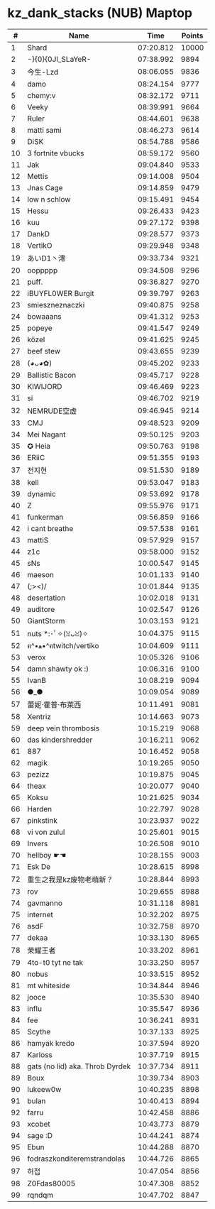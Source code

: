 # kz_dank_stacks (NUB) Maptop

|  # | Name | Time | Points |
|-------------- | -------------- | -------------- | -------------- | 
| 1 | Shard | 07:20.812 | 10000 | 
| 2 | -}{0}{0JI_SLaYeR- | 07:38.992 | 9894 | 
| 3 | 今生-Lzd | 08:06.055 | 9836 | 
| 4 | damo | 08:24.154 | 9777 | 
| 5 | chemy:v | 08:32.172 | 9711 | 
| 6 | Veeky | 08:39.991 | 9664 | 
| 7 | Ruler | 08:44.601 | 9638 | 
| 8 | matti sami | 08:46.273 | 9614 | 
| 9 | DiSK | 08:54.788 | 9586 | 
| 10 | 3 fortnite vbucks | 08:59.172 | 9560 | 
| 11 | Jak | 09:04.840 | 9533 | 
| 12 | Mettis | 09:14.008 | 9504 | 
| 13 | Jnas Cage | 09:14.859 | 9479 | 
| 14 | low n schlow | 09:15.491 | 9454 | 
| 15 | Hessu | 09:26.433 | 9423 | 
| 16 | kuu | 09:27.172 | 9398 | 
| 17 | DankD | 09:28.577 | 9373 | 
| 18 | VertikO | 09:29.948 | 9348 | 
| 19 | あいD1丶澪 | 09:33.734 | 9321 | 
| 20 | ooppppp | 09:34.508 | 9296 | 
| 21 | puff. | 09:36.827 | 9270 | 
| 22 | iBUYFL0WER Burgit | 09:39.797 | 9263 | 
| 23 | smieszneznaczki | 09:40.875 | 9258 | 
| 24 | bowaaans | 09:41.312 | 9253 | 
| 25 | popeye | 09:41.547 | 9249 | 
| 26 | közel | 09:41.625 | 9245 | 
| 27 | beef stew | 09:43.655 | 9239 | 
| 28 | (◕ᴗ◕✿) | 09:45.202 | 9233 | 
| 29 | Ballistic Bacon | 09:45.717 | 9228 | 
| 30 | KIWIJORD | 09:46.469 | 9223 | 
| 31 | si | 09:46.702 | 9219 | 
| 32 | NEMRUDE空虚 | 09:46.945 | 9214 | 
| 33 | CMJ | 09:48.523 | 9209 | 
| 34 | Mei Nagant | 09:50.125 | 9203 | 
| 35 | ✪ Heia | 09:50.763 | 9198 | 
| 36 | ERiiC | 09:51.355 | 9193 | 
| 37 | 전지현 | 09:51.530 | 9189 | 
| 38 | kell | 09:53.047 | 9183 | 
| 39 | dynamic | 09:53.692 | 9178 | 
| 40 | Z | 09:55.976 | 9171 | 
| 41 | funkerman | 09:56.859 | 9166 | 
| 42 | i cant breathe | 09:57.538 | 9161 | 
| 43 | mattiS | 09:57.929 | 9157 | 
| 44 | z1c | 09:58.000 | 9152 | 
| 45 | sNs | 10:00.547 | 9145 | 
| 46 | maeson | 10:01.133 | 9140 | 
| 47 | (;><)/ | 10:01.844 | 9135 | 
| 48 | desertation | 10:02.018 | 9131 | 
| 49 | auditore | 10:02.547 | 9126 | 
| 50 | GiantStorm | 10:03.153 | 9121 | 
| 51 | nuts *:･ﾟ✧(ꈍᴗꈍ)✧ | 10:04.375 | 9115 | 
| 52 | ฅ^•ﻌ•^ฅtwitch/vertiko | 10:04.609 | 9111 | 
| 53 | verox | 10:05.326 | 9106 | 
| 54 | damn shawty ok :) | 10:06.316 | 9100 | 
| 55 | IvanB | 10:08.219 | 9094 | 
| 56 | ●_● | 10:09.054 | 9089 | 
| 57 | 蕾妮·霍普·布萊西 | 10:11.491 | 9081 | 
| 58 | Xentriz | 10:14.663 | 9073 | 
| 59 | deep vein thrombosis | 10:15.219 | 9068 | 
| 60 | das kindershredder | 10:16.211 | 9062 | 
| 61 | 887 | 10:16.452 | 9058 | 
| 62 | magik | 10:19.265 | 9050 | 
| 63 | pezizz | 10:19.875 | 9045 | 
| 64 | theax | 10:20.077 | 9040 | 
| 65 | Koksu | 10:21.625 | 9034 | 
| 66 | Harden | 10:22.797 | 9028 | 
| 67 | pinkstink | 10:23.937 | 9022 | 
| 68 | vi von zulul | 10:25.601 | 9015 | 
| 69 | Invers | 10:26.508 | 9010 | 
| 70 | hellboy ☛☚ | 10:28.155 | 9003 | 
| 71 | Esk De | 10:28.615 | 8998 | 
| 72 | 重生之我是kz废物老萌新？ | 10:28.844 | 8993 | 
| 73 | rov | 10:29.655 | 8988 | 
| 74 | gavmanno | 10:31.118 | 8981 | 
| 75 | internet | 10:32.202 | 8975 | 
| 76 | asdF | 10:32.758 | 8970 | 
| 77 | dekaa | 10:33.130 | 8965 | 
| 78 | 荣耀王者 | 10:33.202 | 8961 | 
| 79 | 4to-t0 tyt ne tak | 10:33.250 | 8957 | 
| 80 | nobus | 10:33.515 | 8952 | 
| 81 | mt whiteside | 10:34.844 | 8946 | 
| 82 | jooce | 10:35.530 | 8940 | 
| 83 | influ | 10:35.547 | 8936 | 
| 84 | fee | 10:36.241 | 8931 | 
| 85 | Scythe | 10:37.133 | 8925 | 
| 86 | hamyak kredo | 10:37.594 | 8920 | 
| 87 | Karloss | 10:37.719 | 8915 | 
| 88 | gats (no lid) aka. Throb Dyrdek | 10:37.734 | 8911 | 
| 89 | Boux | 10:39.734 | 8903 | 
| 90 | lukeew0w | 10:40.235 | 8898 | 
| 91 | bulan | 10:40.413 | 8894 | 
| 92 | farru | 10:42.458 | 8886 | 
| 93 | xcobet | 10:43.773 | 8879 | 
| 94 | sage :D | 10:44.241 | 8874 | 
| 95 | Ebun | 10:44.288 | 8870 | 
| 96 | fodraszkonditeremstrandolas | 10:44.726 | 8865 | 
| 97 | 허접 | 10:47.054 | 8856 | 
| 98 | Z0Fdas80005 | 10:47.308 | 8852 | 
| 99 | rqndqm | 10:47.702 | 8847 | 


